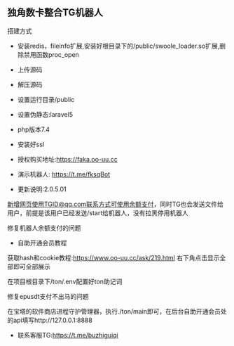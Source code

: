 ## 独角数卡整合TG机器人

搭建方式
- 安装redis，fileinfo扩展,安装好根目录下的/public/swoole_loader.so扩展,删除禁用函数proc_open
- 上传源码
- 解压源码
- 设置运行目录/public
- 设置伪静态:laravel5
- php版本7.4
- 安装好ssl
- 授权购买地址:https://faka.oo-uu.cc
- 演示机器人: https://t.me/fksqBot

- 更新说明:2.0.5.01

新增网页使用TGID@qq.com联系方式可使用余额支付，同时TG也会发送文件给用户，前提是该用户已经发送/start给机器人，没有拉黑停用机器人

修复机器人余额支付的问题

- 自助开通会员教程

获取hash和cookie教程:https://www.oo-uu.cc/ask/219.html 右下角点击显示全部即可全部展示

在项目根目录下/ton/.env配置好ton助记词

修复epusdt支付不出马的问题

在宝塔的软件商店进程守护管理器，执行./ton/main即可，在后台自助开通会员处的api填写http://127.0.0.1:8888

- 联系客服TG:https://t.me/buzhiguiqi
